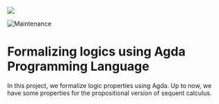 ![](https://img.shields.io/badge/agda-2.6.0.1-brown)

![Maintenance](https://img.shields.io/badge/Maintained%3F-yes-green.svg)

Formalizing logics using Agda Programming Language
==================================================

In this project, we formalize logic properties using Agda.
Up to now, we have some properties for the propositional 
version of sequent calculus.
